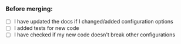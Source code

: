 ### Before merging: 

* [ ] I have updated the docs if I changed/added configuration options
* [ ] I added tests for new code
* [ ] I have checked if my new code doesn't break other configurations
